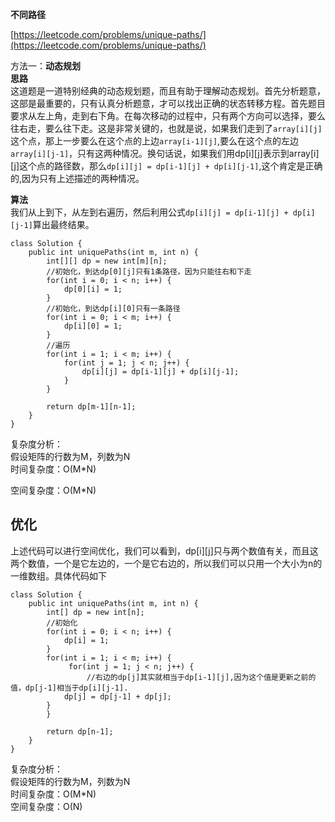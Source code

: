 **不同路径**  

[https://leetcode.com/problems/unique-paths/](https://leetcode.com/problems/unique-paths/)

方法一：**动态规划**  
**思路**  
这道题是一道特别经典的动态规划题，而且有助于理解动态规划。首先分析题意，这部是最重要的，只有认真分析题意，才可以找出正确的状态转移方程。首先题目要求从左上角，走到右下角。在每次移动的过程中，只有两个方向可以选择，要么往右走，要么往下走。这是非常关键的，也就是说，如果我们走到了`array[i][j]`这个点，那上一步要么在这个点的上边`array[i-1][j]`,要么在这个点的左边`array[i][j-1]`，只有这两种情况。换句话说，如果我们用dp[i][j]表示到array[i][j]这个点的路径数，那么`dp[i][j] = dp[i-1][j] + dp[i][j-1]`,这个肯定是正确的,因为只有上述描述的两种情况。  

**算法**  
我们从上到下，从左到右遍历，然后利用公式`dp[i][j] = dp[i-1][j] + dp[i][j-1]`算出最终结果。  
```
class Solution {
    public int uniquePaths(int m, int n) {
        int[][] dp = new int[m][n];
        //初始化，到达dp[0][j]只有1条路径，因为只能往右和下走
        for(int i = 0; i < n; i++) {
            dp[0][i] = 1;
        }
        //初始化，到达dp[i][0]只有一条路径
        for(int i = 0; i < m; i++) {
            dp[i][0] = 1;
        }
        //遍历
        for(int i = 1; i < m; i++) {
            for(int j = 1; j < n; j++) {
                dp[i][j] = dp[i-1][j] + dp[i][j-1];
            }
        }
        
        return dp[m-1][n-1];
    }
}
```
复杂度分析：  
假设矩阵的行数为M，列数为N  
时间复杂度：O(M*N)  

空间复杂度：O(M*N)  

## 优化
上述代码可以进行空间优化，我们可以看到，dp[i][j]只与两个数值有关，而且这两个数值，一个是它左边的，一个是它右边的，所以我们可以只用一个大小为n的一维数组。具体代码如下  
```
class Solution {
    public int uniquePaths(int m, int n) {
        int[] dp = new int[n];
        //初始化
        for(int i = 0; i < n; i++) {
            dp[i] = 1;
        }
        for(int i = 1; i < m; i++) {
             for(int j = 1; j < n; j++) {
                 //右边的dp[j]其实就相当于dp[i-1][j],因为这个值是更新之前的值，dp[j-1]相当于dp[i][j-1].
            dp[j] = dp[j-1] + dp[j];
        }
        }
       
        return dp[n-1];
    }
}
```
复杂度分析：  
假设矩阵的行数为M，列数为N  
时间复杂度：O(M*N)  
空间复杂度：O(N)  